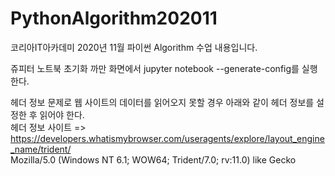 # PythonAlgorithm202011
코리아IT아카데미 2020년 11월 파이썬 Algorithm 수업 내용입니다.

쥬피터 노트북 초기화
까만 화면에서 jupyter notebook --generate-config를 실행한다.

헤더 정보 문제로 웹 사이트의 데이터를 읽어오지 못할 경우 아래와 같이 헤더 정보를 설정한 후 읽어야 한다.  
헤더 정보 사이트 => https://developers.whatismybrowser.com/useragents/explore/layout_engine_name/trident/  
Mozilla/5.0 (Windows NT 6.1; WOW64; Trident/7.0; rv:11.0) like Gecko
